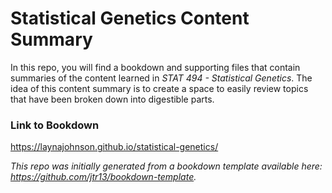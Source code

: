 # Statistical Genetics Content Summary

In this repo, you will find a bookdown and supporting files that contain summaries of the content learned in *STAT 494 - Statistical Genetics*.
The idea of this content summary is to create a space to easily review topics that have been broken down into digestible parts.

### Link to Bookdown

https://laynajohnson.github.io/statistical-genetics/


*This repo was initially generated from a bookdown template available here: https://github.com/jtr13/bookdown-template.*



